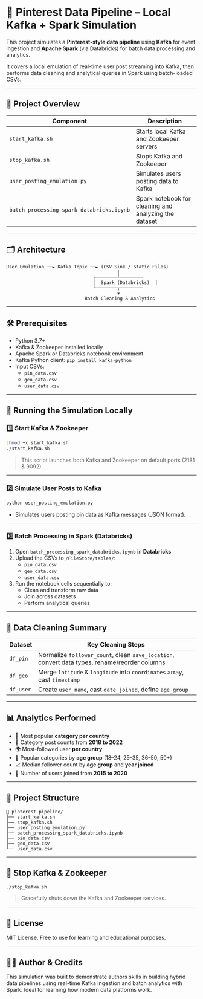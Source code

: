 # 🧩 Pinterest Data Pipeline – Local Kafka + Spark Simulation

This project simulates a **Pinterest-style data pipeline** using **Kafka** for event ingestion and **Apache Spark** (via Databricks) for batch data processing and analytics.

It covers a local emulation of real-time user post streaming into Kafka, then performs data cleaning and analytical queries in Spark using batch-loaded CSVs.

---

## 🚀 Project Overview

| Component | Description |
|-----------|-------------|
| `start_kafka.sh` | Starts local Kafka and Zookeeper servers |
| `stop_kafka.sh` | Stops Kafka and Zookeeper |
| `user_posting_emulation.py` | Simulates users posting data to Kafka |
| `batch_processing_spark_databricks.ipynb` | Spark notebook for cleaning and analyzing the dataset |

---

## 🗂️ Architecture

```
User Emulation ──► Kafka Topic ──► (CSV Sink / Static Files)
                                         │
                                ┌────────┴────────┐
                                │  Spark (Databricks)  │
                                └────────┬────────┘
                                         ▼
                             Batch Cleaning & Analytics
```

---

## 🛠️ Prerequisites

- Python 3.7+
- Kafka & Zookeeper installed locally
- Apache Spark or Databricks notebook environment
- Kafka Python client: `pip install kafka-python`
- Input CSVs:
  - `pin_data.csv`
  - `geo_data.csv`
  - `user_data.csv`

---

## 🧪 Running the Simulation Locally

### 1️⃣ Start Kafka & Zookeeper

```bash
chmod +x start_kafka.sh
./start_kafka.sh
```

> This script launches both Kafka and Zookeeper on default ports (2181 & 9092).

---

### 2️⃣ Simulate User Posts to Kafka

```bash
python user_posting_emulation.py
```

- Simulates users posting pin data as Kafka messages (JSON format).

---

### 3️⃣ Batch Processing in Spark (Databricks)

1. Open `batch_processing_spark_databricks.ipynb` in **Databricks**
2. Upload the CSVs to `/FileStore/tables/`:
   - `pin_data.csv`
   - `geo_data.csv`
   - `user_data.csv`
3. Run the notebook cells sequentially to:
   - Clean and transform raw data
   - Join across datasets
   - Perform analytical queries

---

## 🧹 Data Cleaning Summary

| Dataset | Key Cleaning Steps |
|---------|--------------------|
| `df_pin` | Normalize `follower_count`, clean `save_location`, convert data types, rename/reorder columns |
| `df_geo` | Merge `latitude` & `longitude` into `coordinates` array, cast `timestamp` |
| `df_user` | Create `user_name`, cast `date_joined`, define `age_group` |

---

## 📊 Analytics Performed

- 📌 Most popular **category per country**
- 📅 Category post counts from **2018 to 2022**
- 🌍 Most-followed user **per country**
- 👥 Popular categories by **age group** (18–24, 25–35, 36–50, 50+)
- 📈 Median follower count by **age group** and **year joined**
- 📆 Number of users joined from **2015 to 2020**

---

## 📂 Project Structure

```
📁 pinterest-pipeline/
├── start_kafka.sh
├── stop_kafka.sh
├── user_posting_emulation.py
├── batch_processing_spark_databricks.ipynb
├── pin_data.csv
├── geo_data.csv
└── user_data.csv
```

---

## 🧨 Stop Kafka & Zookeeper

```bash
./stop_kafka.sh
```

> Gracefully shuts down the Kafka and Zookeeper services.

---

## 📜 License

MIT License. Free to use for learning and educational purposes.

---

## 🙋‍♀️ Author & Credits

This simulation was built to demonstrate authors skills in building hybrid data pipelines using real-time Kafka ingestion and batch analytics with Spark. Ideal for learning how modern data platforms work.
